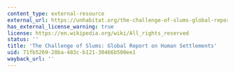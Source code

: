 ```yaml
---
content_type: external-resource
external_url: https://unhabitat.org/the-challenge-of-slums-global-report-on-human-settlements-2003
has_external_license_warning: true
license: https://en.wikipedia.org/wiki/All_rights_reserved
status: ''
title: 'The Challenge of Slums: Global Report on Human Settlements'
uid: 71fb5269-28ba-483c-b121-30466b500ee1
wayback_url: ''
---
```

